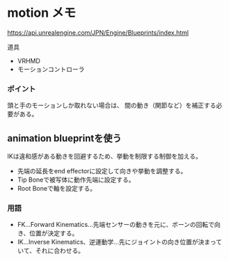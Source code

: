 # motion メモ
https://api.unrealengine.com/JPN/Engine/Blueprints/index.html

道具
- VRHMD
- モーションコントローラ

### ポイント
頭と手のモーションしか取れない場合は、
間の動き（関節など）を補正する必要がある。
## animation blueprintを使う
IKは違和感がある動きを回避するため、挙動を制限する制御を加える。
- 先端の延長をend effectorに設定して向きや挙動を調整する。
- Tip Boneで被写体に動作先端に設定する。
- Root Boneで軸を設定する。
### 用語
- FK...Forward Kinematics...先端センサーの動きを元に、ボーンの回転で向き、位置が決定する。
- IK...Inverse Kinematics、逆運動学...先にジョイントの向き位置が決まっていて、それに合わせる。
